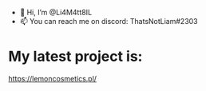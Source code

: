 - 👋 Hi, I’m @Li4M4tt8IL
- 📫 You can reach me on discord: ThatsNotLiam#2303

# My latest project is:
https://lemoncosmetics.pl/

<!---
Li4M4tt8IL/Li4M4tt8IL is a ✨ special ✨ repository because its `README.md` (this file) appears on your GitHub profile.
You can click the Preview link to take a look at your changes.
--->
